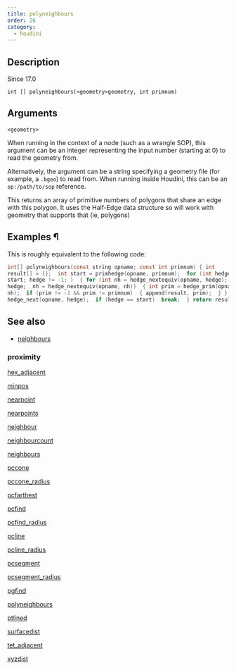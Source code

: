 ```yaml
---
title: polyneighbours
order: 26
category:
  - houdini
---
```


## Description

Since 17.0

`int [] polyneighbours(<geometry>geometry, int primnum)`

## Arguments

`<geometry>`

When running in the context of a node (such as a wrangle SOP), this argument
can be an integer representing the input number (starting at 0) to read the
geometry from.

Alternatively, the argument can be a string specifying a geometry file (for
example, a `.bgeo`) to read from. When running inside Houdini, this can be an
`op:/path/to/sop` reference.

This returns an array of primitive numbers of polygons that share an edge with
this polygon. It uses the Half-Edge data structure so will work with geometry
that supports that (ie, polygons)

## Examples ¶

This is roughly equivalent to the following code:

```c
int[] polyneighbours(const string opname; const int primnum) { int
result[] = {};  int start = primhedge(opname, primnum);  for (int hedge =
start; hedge != -1; )  { for (int nh = hedge_nextequiv(opname, hedge);  nh !=
hedge;  nh = hedge_nextequiv(opname, nh))  { int prim = hedge_prim(opname,
nh);  if (prim != -1 && prim != primnum)  { append(result, prim);  } } hedge =
hedge_next(opname, hedge);  if (hedge == start)  break;  } return result; }

```

## See also

- [neighbours](neighbours.html)

### proximity

[hex_adjacent](hex_adjacent.html)

[minpos](minpos.html)

[nearpoint](nearpoint.html)

[nearpoints](nearpoints.html)

[neighbour](neighbour.html)

[neighbourcount](neighbourcount.html)

[neighbours](neighbours.html)

[pccone](pccone.html)

[pccone_radius](pccone_radius.html)

[pcfarthest](pcfarthest.html)

[pcfind](pcfind.html)

[pcfind_radius](pcfind_radius.html)

[pcline](pcline.html)

[pcline_radius](pcline_radius.html)

[pcsegment](pcsegment.html)

[pcsegment_radius](pcsegment_radius.html)

[pgfind](pgfind.html)

[polyneighbours](polyneighbours.html)

[ptlined](ptlined.html)

[surfacedist](surfacedist.html)

[tet_adjacent](tet_adjacent.html)

[xyzdist](xyzdist.html)
